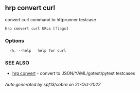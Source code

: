 ## hrp convert curl

convert curl command to httprunner testcase

```
hrp convert curl URLs [flags]
```

### Options

```
  -h, --help   help for curl
```

### SEE ALSO

* [hrp convert](hrp_convert.md)	 - convert to JSON/YAML/gotest/pytest testcases

###### Auto generated by spf13/cobra on 21-Oct-2022
